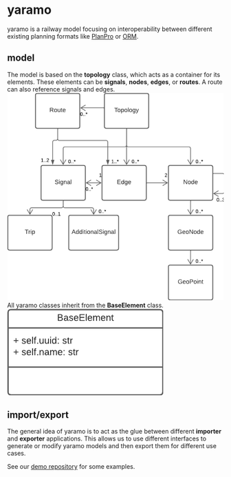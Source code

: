 # yaramo
yaramo is a railway model focusing on interoperability between different existing planning formats like [PlanPro](https://fahrweg.dbnetze.com/fahrweg-de/unternehmen/dienstleister/PlanPro/planpro_xml-schema-1368716) or [ORM](https://wiki.openstreetmap.org/wiki/DE:OpenRailwayMap).
## model
The model is based on the **topology** class, which acts as a container for its elements. These elements can be **signals**, **nodes**, **edges**, or **routes**. A route can also reference signals and edges.
![class diagram](./classdiagram.png)
All yaramo classes inherit from the **BaseElement** class.
![class diagram](./baseelement.png)
## import/export
The general idea of yaramo is to act as the glue between different **importer** and **exporter** applications. This allows us to use different interfaces to generate or modify yaramo models and then export them for different use cases.

See our [demo repository](https://github.com/simulate-digital-rail/demo) for some examples.
